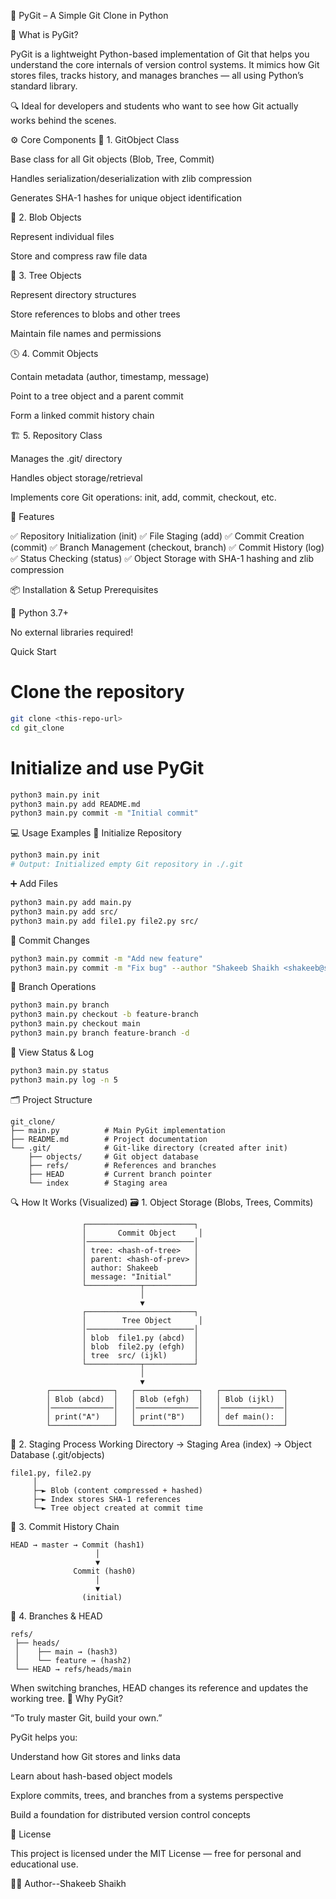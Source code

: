 🧬 PyGit – A Simple Git Clone in Python

📖 What is PyGit?

PyGit is a lightweight Python-based implementation of Git that helps you understand the core internals of version control systems.
It mimics how Git stores files, tracks history, and manages branches — all using Python’s standard library.

🔍 Ideal for developers and students who want to see how Git actually works behind the scenes.

⚙️ Core Components
🧩 1. GitObject Class

Base class for all Git objects (Blob, Tree, Commit)

Handles serialization/deserialization with zlib compression

Generates SHA-1 hashes for unique object identification

📄 2. Blob Objects

Represent individual files

Store and compress raw file data

🌲 3. Tree Objects

Represent directory structures

Store references to blobs and other trees

Maintain file names and permissions

🕓 4. Commit Objects

Contain metadata (author, timestamp, message)

Point to a tree object and a parent commit

Form a linked commit history chain

🏗️ 5. Repository Class

Manages the .git/ directory

Handles object storage/retrieval

Implements core Git operations: init, add, commit, checkout, etc.

🚀 Features

✅ Repository Initialization (init)
✅ File Staging (add)
✅ Commit Creation (commit)
✅ Branch Management (checkout, branch)
✅ Commit History (log)
✅ Status Checking (status)
✅ Object Storage with SHA-1 hashing and zlib compression

📦 Installation & Setup
Prerequisites

🐍 Python 3.7+

No external libraries required!

Quick Start

# Clone the repository
```bash
git clone <this-repo-url>
cd git_clone
```

# Initialize and use PyGit
```bash
python3 main.py init
python3 main.py add README.md
python3 main.py commit -m "Initial commit"
```

💻 Usage Examples
🔧 Initialize Repository
```bash
python3 main.py init
# Output: Initialized empty Git repository in ./.git
```

➕ Add Files
```bash
python3 main.py add main.py
python3 main.py add src/
python3 main.py add file1.py file2.py src/
```

🧾 Commit Changes
```bash
python3 main.py commit -m "Add new feature"
python3 main.py commit -m "Fix bug" --author "Shakeeb Shaikh <shakeeb@shaikh.com>"
```

🌿 Branch Operations
```bash
python3 main.py branch
python3 main.py checkout -b feature-branch
python3 main.py checkout main
python3 main.py branch feature-branch -d
```

🧭 View Status & Log
```bash
python3 main.py status
python3 main.py log -n 5
```

🗂️ Project Structure
```text
git_clone/
├── main.py          # Main PyGit implementation
├── README.md        # Project documentation
└── .git/            # Git-like directory (created after init)
    ├── objects/     # Git object database
    ├── refs/        # References and branches
    ├── HEAD         # Current branch pointer
    └── index        # Staging area
```

🔍 How It Works (Visualized)
🗃️ 1. Object Storage (Blobs, Trees, Commits)
```text
                ┌────────────────────────┐
                │       Commit Object     │
                │────────────────────────│
                │ tree: <hash-of-tree>   │
                │ parent: <hash-of-prev> │
                │ author: Shakeeb        │
                │ message: "Initial"     │
                └────────────┬───────────┘
                             │
                             ▼
                ┌────────────────────────┐
                │        Tree Object      │
                │────────────────────────│
                │ blob  file1.py (abcd)  │
                │ blob  file2.py (efgh)  │
                │ tree  src/ (ijkl)      │
                └────────────┬───────────┘
                             │
                             ▼
        ┌──────────────┐   ┌──────────────┐   ┌──────────────┐
        │ Blob (abcd)  │   │ Blob (efgh)  │   │ Blob (ijkl)  │
        │──────────────│   │──────────────│   │──────────────│
        │ print("A")   │   │ print("B")   │   │ def main():  │
        └──────────────┘   └──────────────┘   └──────────────┘
```
🧺 2. Staging Process
Working Directory  →  Staging Area (index)  →  Object Database (.git/objects)
```text
file1.py, file2.py
     │
     ├─► Blob (content compressed + hashed)
     ├─► Index stores SHA-1 references
     └─► Tree object created at commit time
```
🧱 3. Commit History Chain
```text
HEAD → master → Commit (hash1)
                   │
                   ▼
              Commit (hash0)
                   │
                   ▼
                (initial)
```
🌱 4. Branches & HEAD
```text
refs/
 ├── heads/
 │    ├── main → (hash3)
 │    └── feature → (hash2)
 └── HEAD → refs/heads/main
```
When switching branches, HEAD changes its reference and updates the working tree.
🧠 Why PyGit?

“To truly master Git, build your own.”

PyGit helps you:

Understand how Git stores and links data

Learn about hash-based object models

Explore commits, trees, and branches from a systems perspective

Build a foundation for distributed version control concepts

🧾 License

This project is licensed under the MIT License — free for personal and educational use.

👨‍💻 Author--Shakeeb Shaikh
